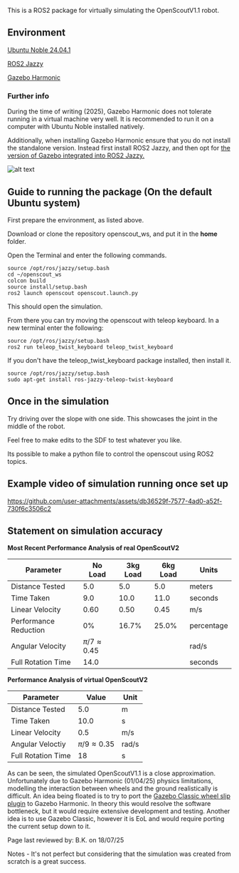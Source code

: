 This is a ROS2 package for virtually simulating the OpenScoutV1.1 robot.

## Environment
[Ubuntu Noble 24.04.1](https://releases.ubuntu.com/noble/) 

[ROS2 Jazzy](https://docs.ros.org/en/jazzy/Installation.html)

[Gazebo Harmonic](https://gazebosim.org/docs/harmonic/ros_installation/)
 
### Further info
During the time of writing (2025), Gazebo Harmonic does not tolerate running in a virtual machine very well. It is recommended to run it on a computer with Ubuntu Noble installed natively. 

Additionally, when installing Gazebo Harmonic ensure that you do not install the standalone version. Instead first install ROS2 Jazzy, and then opt for [the version of Gazebo integrated into ROS2 Jazzy.](https://gazebosim.org/docs/harmonic/ros_installation/)

![alt text](https://github.com/ilovemicroplastics/OpenScout/blob/main/Software/simulation/openscout_ws/openscout_sim.png)

## Guide to running the package (On the default Ubuntu system)

First prepare the environment, as listed above.

Download or clone the repository openscout_ws, and put it in the **home** folder.

Open the Terminal and enter the following commands.

````
source /opt/ros/jazzy/setup.bash
cd ~/openscout_ws
colcon build
source install/setup.bash
ros2 launch openscout openscout.launch.py
````

This should open the simulation.

From there you can try moving the openscout with teleop keyboard.
In a new terminal enter the following:
````
source /opt/ros/jazzy/setup.bash
ros2 run teleop_twist_keyboard teleop_twist_keyboard
````

If you don't have the teleop_twist_keyboard package installed, then install it.
````
source /opt/ros/jazzy/setup.bash
sudo apt-get install ros-jazzy-teleop-twist-keyboard
````

## Once in the simulation

Try driving over the slope with one side. This showcases the joint in the middle of the robot.

Feel free to make edits to the SDF to test whatever you like.

Its possible to make a python file to control the openscout using ROS2 topics.

## Example video of simulation running once set up

https://github.com/user-attachments/assets/db36529f-7577-4ad0-a52f-730f6c3506c2

## Statement on simulation accuracy

**Most Recent Performance Analysis of real OpenScoutV2**

| **Parameter**            | **No Load** | **3kg Load** | **6kg Load** | **Units**   |
|--------------------------|-------------|--------------|--------------|------------|
| Distance Tested          | 5.0         | 5.0          | 5.0          | meters     |
| Time Taken               | 9.0         | 10.0         | 11.0         | seconds    |
| Linear Velocity          | 0.60        | 0.50         | 0.45         | m/s        |
| Performance Reduction    | 0%          | 16.7%        | 25.0%        | percentage |
| Angular Velocity         | $\pi/7 \approx 0.45$ |  |  | rad/s      |
| Full Rotation Time       | 14.0        |          |          | seconds    |

**Performance Analysis of virtual OpenScoutV2**

| **Parameter**   | **Value** | **Unit** |
|-|-|-|
| Distance Tested | 5.0       | m        |
| Time Taken      | 10.0      | s        |
| Linear Velocity | 0.5       | m/s      |
| Angular Veloctiy| $\pi/9 \approx 0.35$ | rad/s |
| Full Rotation Time | 18     | s        |

As can be seen, the simulated OpenScoutV1.1 is a close approximation. Unfortunately due to Gazebo Harmonic (01/04/25) physics limitations, modelling the interaction between wheels and the ground realistically is difficult. An idea being floated is to try to port the [Gazebo Classic wheel slip plugin](https://github.com/gazebosim/gazebo-classic/blob/gazebo11/plugins/WheelSlipPlugin.hh) to Gazebo Harmonic. In theory this would resolve the software bottleneck, but it would require extensive development and testing. Another idea is to use Gazebo Classic, however it is EoL and would require porting the current setup down to it.

Page last reviewed by: B.K. on 18/07/25

Notes - It's not perfect but considering that the simulation was created from scratch is a great success.
